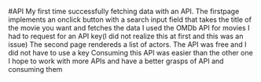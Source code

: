 #API 
My first time successfully fetching data with an API.
The firstpage implements an onclick button with a search input field that takes the title of the movie you want and fetches the data
I used the OMDb API for movies
I had to request for an API key(I did not realize this at first and this was an issue)
The second page rendereds a list of actors.
The API was free and I did not have to use a key
Consuming this API was easier than the other one
I hope to work with more APIs and have a better grasps of API and consuming them
